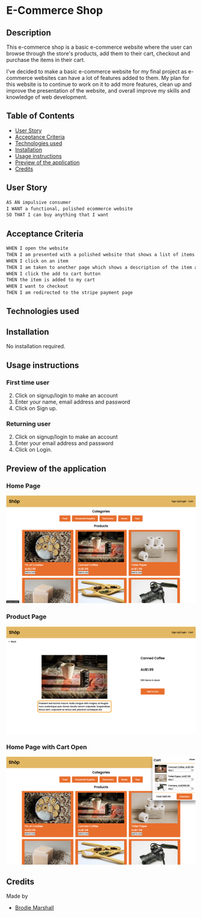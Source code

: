 # E-Commerce Shop

## Description

This e-commerce shop is a basic e-commerce website where the user can browse through the store's products, add them to their cart, checkout and purchase the items in their cart.

I've decided to make a basic e-commerce website for my final project as e-commerce websites can have a lot of features added to them. My plan for this website is to continue to work on it to add more features, clean up and improve the presentation of the website, and overall improve my skills and knowledge of web development.

<!-- Deployed application link: [Workout-Tracker](https://ancient-eyrie-19788.herokuapp.com/) -->

## Table of Contents

- [User Story](#user-story)
- [Acceptance Criteria](#acceptance-criteria)
- [Technologies used](#technologies-used)
- [Installation](#installation)
- [Usage instructions](#usage-instructions)
- [Preview of the application](#preview-of-the-application)
- [Credits](#credits)

## User Story

```md
AS AN impulsive consumer
I WANT a functional, polished ecommerce website
SO THAT I can buy anything that I want
```

## Acceptance Criteria

```md
WHEN I open the website
THEN I am presented with a polished website that shows a list of items with an image, title and price
WHEN I click on an item
THEN I am taken to another page which shows a description of the item and a button to add to cart
WHEN I click the add to cart button
THEN the item is added to my cart
WHEN I want to checkout
THEN I am redirected to the stripe payment page
```

## Technologies used

## Installation

No installation required.

## Usage instructions

### First time user

<!-- 1. Visit [Workout-Tracker](https://ancient-eyrie-19788.herokuapp.com/) -->

2. Click on signup/login to make an account
3. Enter your name, email address and password
4. Click on Sign up.

### Returning user

<!-- 1. Visit [Workout-Tracker](https://ancient-eyrie-19788.herokuapp.com/) -->

2. Click on signup/login to make an account
3. Enter your email address and password
4. Click on Login.

## Preview of the application

### Home Page

![home page](./client/public/assets/homepage.png)

### Product Page

![product page](./client/public/assets/product.png)

### Home Page with Cart Open

![cart page](./client/public/assets/cart.png)

## Credits

Made by

- [Brodie Marshall](https://github.com/brodie02)

